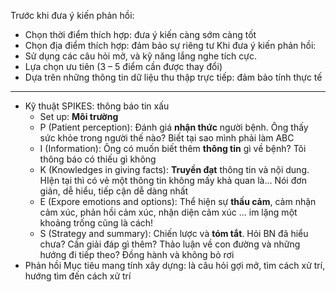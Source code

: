 Trước khi đưa ý kiến phản hồi:
- Chọn thời điểm thích hợp: đưa ý kiến càng sớm càng tốt
- Chọn địa điểm thích hợp: đảm bảo sự riêng tư
Khi đưa ý kiến phản hồi:
- Sử dụng các câu hỏi mở, và kỹ năng lắng nghe tích cực.
- Lựa chọn ưu tiên (3 – 5 điểm cần được thay đổi)
- Dựa trên những thông tin dữ liệu thu thập trực tiếp: đảm bảo tính thực tế

---
- Kỹ thuật SPIKES: thông báo tin xấu
	- Set up: **Môi trường**
	- P (Patient perception): Đánh giá **nhận thức** người bệnh. Ông thấy sức khỏe trong người thế nào? Biết tại sao mình phải làm ABC
	- I (Information): Ông có muốn biết thêm **thông tin** gì về bệnh? Tôi thông báo có thiếu gì không
	- K (Knowledges in giving facts): **Truyền đạt** thông tin và nội dung. HIện tại thì có vẻ một thông tin không mấy khả quan là… Nói đơn giản, dễ hiểu, tiếp cận dễ dàng nhất
	- E (Expore emotions and options): Thể hiện sự **thấu cảm**, cảm nhận cảm xúc, phản hồi cảm xúc, nhận diện cảm xúc … im lặng một khoảng trống cũng là cách!
	- S (Strategy and summary): Chiến lược và **tóm tắt**. Hỏi BN đã hiểu chưa? Cần giải đáp gì thêm? Thảo luận về con đường và những hướng đi tiếp theo? Đồng hành và không bỏ rơi
- Phản hồi Mục tiêu mang tính xây dựng: là câu hỏi gợi mở, tìm cách xử trí, hướng tìm đến cách xử trí